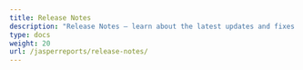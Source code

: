 ```yaml
---
title: Release Notes
description: "Release Notes – learn about the latest updates and fixes."
type: docs
weight: 20
url: /jasperreports/release-notes/
---
```



